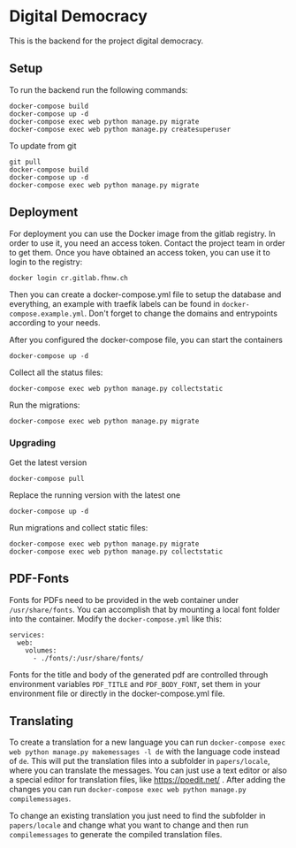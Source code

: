 # Digital Democracy

This is the backend for the project digital democracy.


## Setup
To run the backend run the following commands:

```
docker-compose build
docker-compose up -d
docker-compose exec web python manage.py migrate
docker-compose exec web python manage.py createsuperuser
```

To update from git
```
git pull
docker-compose build
docker-compose up -d
docker-compose exec web python manage.py migrate
```


## Deployment

For deployment you can use the Docker image from the gitlab registry. In order to use it, you need an access token. Contact the project team in order to get them. Once you have obtained an access token, you can use it to login to the registry:

```
docker login cr.gitlab.fhnw.ch
```

Then you can create a docker-compose.yml file to setup the database and everything, an example with traefik labels can be found in `docker-compose.example.yml`.  Don't forget to change the domains and entrypoints according to your needs.

After you configured the docker-compose file, you can start the containers
```
docker-compose up -d
```

Collect all the status files:

```
docker-compose exec web python manage.py collectstatic
```

Run the migrations:
```
docker-compose exec web python manage.py migrate
```

### Upgrading

Get the latest version

```
docker-compose pull
```

Replace the running version with the latest one

```
docker-compose up -d
```

Run migrations and collect static files:

```
docker-compose exec web python manage.py migrate
docker-compose exec web python manage.py collectstatic
```

## PDF-Fonts

Fonts for PDFs need to be provided in the web container under `/usr/share/fonts`. You can accomplish that by mounting a local font folder into the container. Modify the `docker-compose.yml` like this:

```
services:
  web:
    volumes:
      - ./fonts/:/usr/share/fonts/
```

Fonts for the title and body of the generated pdf are controlled through environment variables `PDF_TITLE` and `PDF_BODY_FONT`, set them in your environment file or directly in the docker-compose.yml file.

## Translating

To create a translation for a new language you can run `docker-compose exec web python manage.py makemessages -l de` with the language code instead of `de`. This will put the translation files into a subfolder
in `papers/locale`, where you can translate the messages. You can just use a text editor or also a special editor for translation files, like https://poedit.net/ . After adding the changes you can run `docker-compose exec web python manage.py compilemessages`.

To change an existing translation you just need to find the subfolder in `papers/locale` and change what you want to change and then run `compilemessages` to generate the compiled translation files.
